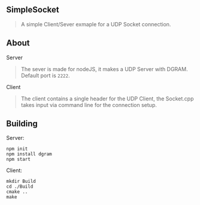 ## SimpleSocket
> A simple Client/Sever exmaple for a UDP Socket connection.

## About
Server
> The sever is made for nodeJS, it makes a UDP Server with DGRAM. Default port is `2222`.

Client
> The client contains a single header for the UDP Client, the Socket.cpp takes input via command line for the connection setup.
    
## Building
   Server:
  ```
  npm init
  npm install dgram
  npm start
  ```
   Client:
  ```
  mkdir Build
  cd ./Build
  cmake ..
  make
  ```

